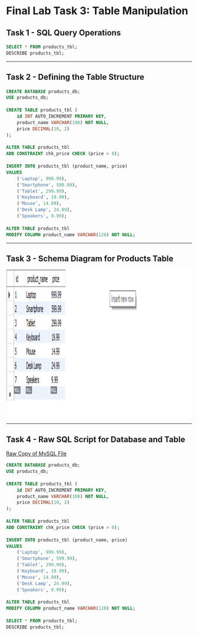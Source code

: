 # Final Lab Task 3: Table Manipulation #

## Task 1 - SQL Query Operations

```sql
SELECT * FROM products_tbl;
DESCRIBE products_tbl;
```

---

## Task 2 - Defining the Table Structure

```sql
CREATE DATABASE products_db;
USE products_db;

CREATE TABLE products_tbl (
    id INT AUTO_INCREMENT PRIMARY KEY,
    product_name VARCHAR(100) NOT NULL,
    price DECIMAL(10, 2)
);

ALTER TABLE products_tbl
ADD CONSTRAINT chk_price CHECK (price > 0);

INSERT INTO products_tbl (product_name, price)
VALUES
    ('Laptop', 999.99),
    ('Smartphone', 599.99),
    ('Tablet', 299.99),
    ('Keyboard', 19.99),
    ('Mouse', 14.99),
    ('Desk Lamp', 24.99),
    ('Speakers', 9.99);

ALTER TABLE products_tbl
MODIFY COLUMN product_name VARCHAR(120) NOT NULL;
```

---

## Task 3 - Schema Diagram for Products Table

<img src="https://github.com/itscole05/EDM-Portfolio--Miranda/blob/main/Final%20Task%203/Imagesft3/tables%20(2).png" alt="Alt Text" width="800" height="400">

---

## Task 4 - Raw SQL Script for Database and Table

[Raw Copy of MySQL File](https://github.com/itscole05/EDM-Portfolio--Miranda/blob/main/Final%20Task%203/Imagesft3/products_db_products.sql)

```sql
CREATE DATABASE products_db;
USE products_db;

CREATE TABLE products_tbl (
    id INT AUTO_INCREMENT PRIMARY KEY,
    product_name VARCHAR(100) NOT NULL,
    price DECIMAL(10, 2)
);

ALTER TABLE products_tbl
ADD CONSTRAINT chk_price CHECK (price > 0);

INSERT INTO products_tbl (product_name, price)
VALUES
    ('Laptop', 999.99),
    ('Smartphone', 599.99),
    ('Tablet', 299.99),
    ('Keyboard', 19.99),
    ('Mouse', 14.99),
    ('Desk Lamp', 24.99),
    ('Speakers', 9.99);

ALTER TABLE products_tbl
MODIFY COLUMN product_name VARCHAR(120) NOT NULL;

SELECT * FROM products_tbl;
DESCRIBE products_tbl;
```
